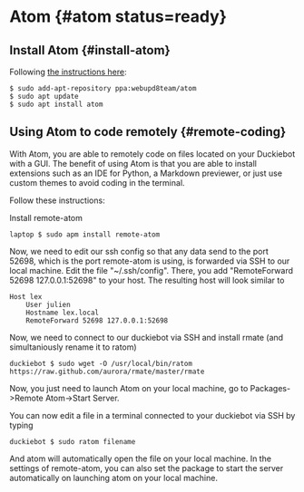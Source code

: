 # Atom {#atom status=ready}

## Install Atom {#install-atom}

Following [the instructions here][instructions]:

    $ sudo add-apt-repository ppa:webupd8team/atom
    $ sudo apt update
    $ sudo apt install atom

[instructions]: http://tipsonubuntu.com/2016/08/05/install-atom-text-editor-ubuntu-16-04/


## Using Atom to code remotely {#remote-coding}

With Atom, you are able to remotely code on files located on your Duckiebot with a GUI. The benefit of using Atom is that you are able to install extensions such as an IDE for Python, a Markdown previewer, or just use custom themes to avoid coding in the terminal.

Follow these instructions:

Install remote-atom

    laptop $ sudo apm install remote-atom
    
Now, we need to edit our ssh config so that any data send to the port 52698, which is the port remote-atom is using, is forwarded via SSH to our local machine. Edit the file "~/.ssh/config". There, you add "RemoteForward 52698 127.0.0.1:52698" to your host. The resulting host will look similar to

    Host lex
        User julien
        Hostname lex.local
        RemoteForward 52698 127.0.0.1:52698
        
Now, we need to connect to our duckiebot via SSH and install rmate (and simultaniously rename it to ratom)

    duckiebot $ sudo wget -O /usr/local/bin/ratom https://raw.github.com/aurora/rmate/master/rmate
    
Now, you just need to launch Atom on your local machine, go to Packages->Remote Atom->Start Server.

You can now edit a file in a terminal connected to your duckiebot via SSH by typing

    duckiebot $ sudo ratom filename
    
And atom will automatically open the file on your local machine. In the settings of remote-atom, you can also set the package to start the server automatically on launching atom on your local machine.
